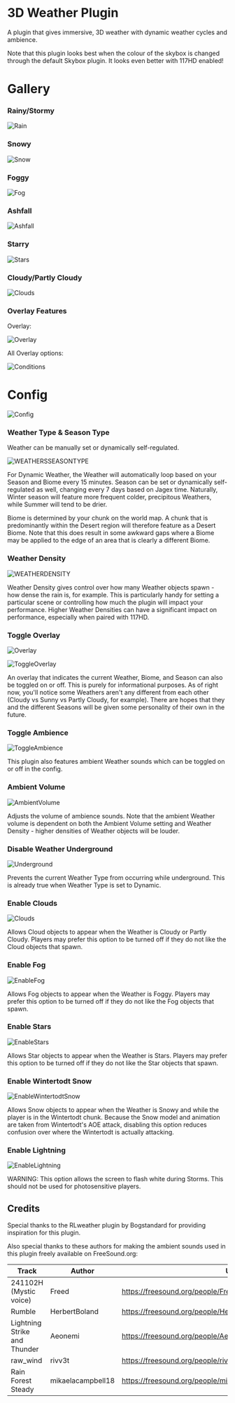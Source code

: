 # 3D Weather Plugin
A plugin that gives immersive, 3D weather with dynamic weather cycles and ambience.

Note that this plugin looks best when the colour of the skybox is changed through the default Skybox plugin.
It looks even better with 117HD enabled!

# Gallery

### Rainy/Stormy

![Rain](https://imgur.com/cu2hAeR.gif)

### Snowy

![Snow](https://imgur.com/PwY4o34.gif)

### Foggy

![Fog](https://imgur.com/N5fG6v7.gif)

### Ashfall

![Ashfall](https://imgur.com/39YGPgZ.gif)

### Starry

![Stars](https://imgur.com/FmPmdoQ.gif)

### Cloudy/Partly Cloudy

![Clouds](https://imgur.com/JtWUnKK.gif)

### Overlay Features

Overlay:

![Overlay](https://imgur.com/qP9EIVo.png)

All Overlay options:

![Conditions](https://imgur.com/T7nXnOL.png)



# Config

![Config](https://imgur.com/xeO1rEY.png)

### Weather Type & Season Type
Weather can be manually set or dynamically self-regulated.

![WEATHERSSEASONTYPE](https://imgur.com/qmi45zy.png)

For Dynamic Weather, the Weather will automatically loop based on your Season and Biome every 15 minutes. 
Season can be set or dynamically self-regulated as well, changing every 7 days based on Jagex time.
Naturally, Winter season will feature more frequent colder, precipitous Weathers, while Summer will tend to be drier.

Biome is determined by your chunk on the world map. 
A chunk that is predominantly within the Desert region will therefore feature as a Desert Biome. 
Note that this does result in some awkward gaps where a Biome may be applied to the edge of an area that is clearly a different Biome.


### Weather Density

![WEATHERDENSITY](https://imgur.com/J4HDRrr.png)

Weather Density gives control over how many Weather objects spawn - how dense the rain is, for example.
This is particularly handy for setting a particular scene or controlling how much the plugin will impact your performance.
Higher Weather Densities can have a significant impact on performance, especially when paired with 117HD.

### Toggle Overlay

![Overlay](https://imgur.com/qP9EIVo.png)

![ToggleOverlay](https://imgur.com/3OXk6Y4.png)

An overlay that indicates the current Weather, Biome, and Season can also be toggled on or off. 
This is purely for informational purposes. 
As of right now, you'll notice some Weathers aren't any different from each other (Cloudy vs Sunny vs Partly Cloudy, for example).
There are hopes that they and the different Seasons will be given some personality of their own in the future.

### Toggle Ambience

![ToggleAmbience](https://imgur.com/dkELFdj.png)

This plugin also features ambient Weather sounds which can be toggled on or off in the config.

### Ambient Volume

![AmbientVolume](https://imgur.com/YCkjkiC.png)

Adjusts the volume of ambience sounds.
Note that the ambient Weather volume is dependent on both the Ambient Volume setting and Weather Density - higher densities of Weather objects will be louder.

### Disable Weather Underground

![Underground](https://imgur.com/6OtSIWM.png)

Prevents the current Weather Type from occurring while underground. This is already true when Weather Type is set to Dynamic.

### Enable Clouds

![Clouds](https://imgur.com/ZDSDyeh.png)

Allows Cloud objects to appear when the Weather is Cloudy or Partly Cloudy. Players may prefer this option to be turned off if they do not like the Cloud objects that spawn.

### Enable Fog

![EnableFog](https://imgur.com/qTrtxIw.png)

Allows Fog objects to appear when the Weather is Foggy. Players may prefer this option to be turned off if they do not like the Fog objects that spawn.

### Enable Stars

![EnableStars](https://imgur.com/IyKRyL1.png)

Allows Star objects to appear when the Weather is Stars. Players may prefer this option to be turned off if they do not like the Star objects that spawn.

### Enable Wintertodt Snow

![EnableWintertodtSnow](https://imgur.com/M4eTD51.png)

Allows Snow objects to appear when the Weather is Snowy and while the player is in the Wintertodt chunk. 
Because the Snow model and animation are taken from Wintertodt's AOE attack, disabling this option reduces confusion over where the Wintertodt is actually attacking.

### Enable Lightning

![EnableLightning](https://imgur.com/RQ4KKwN.png)

WARNING: This option allows the screen to flash white during Storms. This should not be used for photosensitive players.

## Credits

Special thanks to the RLweather plugin by Bogstandard for providing inspiration for this plugin.

Also special thanks to these authors for making the ambient sounds used in this plugin freely available on FreeSound.org:

| Track                        | Author            | URL                                                           |
|------------------------------|-------------------|---------------------------------------------------------------|
| 241102H (Mystic voice)       | Freed             | https://freesound.org/people/Freed/sounds/1105/               |
| Rumble                       | HerbertBoland     | https://freesound.org/people/HerbertBoland/sounds/147661/     |
| Lightning Strike and Thunder | Aeonemi           | https://freesound.org/people/Aeonemi/sounds/180327/           |
| raw_wind                     | rivv3t            | https://freesound.org/people/rivv3t/sounds/201208/            |
| Rain Forest Steady           | mikaelacampbell18 | https://freesound.org/people/mikaelacampbell18/sounds/617078/ |